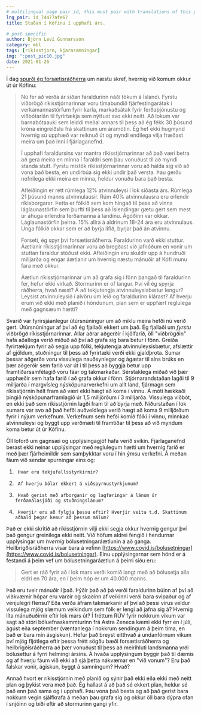 ```yaml
---
# multilingual page pair id, this must pair with translations of this page. (This name must be unique)
lng_pair: id_74477afe67
title: Staðan í Kófinu í upphafi árs.

# post specific
author: Björn Leví Gunnarsson
category: mbl
tags: [rikisstjorn, kjarasamningar]
img: ":post_pic10.jpg"
date: 2021-01-26
---
```


Í dag [spurði ég forsætisráðherra](https://www.althingi.is/altext/upptokur/raeda/?raeda=rad20210126T140318) um næstu skref, hvernig við komum okkur út úr Kófinu:

> Nú fer að verða ár síðan faraldurinn náði tökum á Íslandi. Fyrstu viðbrögð ríkisstjórnarinnar voru tímabundið fjárfestingarátak í verkamannastörfum fyrir karla, markaðsátak fyrir ferðaþjónustu og viðbótarlán til fyrirtækja sem nýttust svo ekki neitt. Að lokum var barnabótaauki sem leiddi meðal annars til þess að ég fékk 30 þúsund króna eingreiðslu frá skattinum um áramótin. Ég hef ekki hugmynd hvernig sú upphæð var reiknuð út og myndi endilega vilja fræðast meira um það inni í fjárlaganefnd.
>
> Í upphafi faraldursins var mantra ríkisstjórnarinnar að það væri betra að gera meira en minna í faraldri sem þau vonuðust til að myndi standa stutt. Fyrstu mistök ríkisstjórnarinnar voru að halda sig við að vona það besta, en undirbúa sig ekki undir það versta. Þau gerðu nefnilega ekki meira en minna, heldur vonuðu bara það besta.
>
> Afleiðingin er rétt rúmlega 12% atvinnuleysi í lok síðasta árs. Rúmlega 21 þúsund manns atvinnulausir. Rúm 40% atvinnulausra eru erlendir ríkisborgarar. Þetta er fólkið sem kom hingað til þess að vinna láglaunastörfin sem þurfti til þess að Íslendingar gætu gert sem mest úr áhuga erlendra ferðamanna á landinu. Ágóðinn var okkar. Láglaunastörfin þeirra. 15% allra á aldrinum 18-24 ára eru atvinnulaus. Unga fólkið okkar sem er að byrja lífið, byrjar það án atvinnu.
>
> Forseti, ég spyr því forsætisráðherra. Faraldurinn varð ekki stuttur. Áætlanir ríkisstjórnarinnar voru að bregðast við jafnóðum en vonir um stuttan faraldur stóðust ekki. Afleiðingin eru skuldir upp á hundruði milljarða og engar áætlanir um hvernig næstu mánuðir af Kófi munu fara með okkur. 
>
> Áætlun ríkisstjórnarinnar um að grafa sig í fönn þangað til faraldurinn fer, hefur ekki virkað. Stormurinn er of langur. Því vil ég spyrja ráðherra, hvað næst? Á að tekjutengja atvinnuleysisbætur lengur? Leysist atvinnuleysið í alvöru um leið og faraldurinn klárast? Af hverju erum við ekki með planið í höndunum, plan sem er uppfært reglulega með gagnsæum hætti?

Svarið var fyrirsjáanlegur útúrsnúningur um að miklu meira hefði nú verið gert. Útúrsnúningur af því að ég fjallaði ekkert um það. Ég fjallaði um _fyrstu_ viðbrögð ríkisstjórnarinnar. Allar aðrar aðgerðir í kjölfarið, öll "viðbrögðin" hafa aðallega verið miðuð að því að grafa sig bara betur í fönn. Greiða fyrirtækjum fyrir að segja upp fólki, tekjutengja atvinnuleysisbætur, afslættir af gjöldum, stuðningur til þess að fyrirtæki verði ekki gjaldþrota. Sumar þessar aðgerða voru vissulega nauðsynlegar og ágætar til síns brúks en þær aðgerðir sem farið var út í til þess að byggja betur upp framtíðarsamfélagið voru fáar og takmarkaðar. Sérstaklega miðað við þær upphæðir sem hafa farið í að grafa okkur í fönn. Stjórnarandstaðan lagði til 9 milljarða í margvísleg nýsköpunarverkefni um allt land, fjármagn sem ríkisstjórnin hélt fram að væri ekki hægt að koma í vinnu. Á móti hækkaði þingið nýsköpunarframlagið úr 1,5 milljörðum í 3 milljarða. Vissulega viðbót, en ekki það sem ríkisstjórnin lagði fram til að byrja með. Niðurstaðan í lok sumars var svo að það hefði auðveldlega verið hægt að koma 9 milljörðum fyrir í nýjum verkefnum. Verkefnum sem  hefði komið fólki í vinnu, minnkað atvinnuleysi og byggt upp verðmæti til framtíðar til þess að við myndum koma betur út úr Kófinu.

Öll loforð um gagnsæi og upplýsingagjöf hafa verið svikin. Fjárlaganefnd berast ekki neinar upplýsingar með reglulegum hætti um hvernig farið er með þær fjárheimildir sem samþykktar voru í hin ýmsu verkefni. Á meðan fáum við sendar spurningar eins og:

1.      Hvar eru tekjufallsstyrkirnir?
2.      Af hverju bólar ekkert á viðspyrnustyrkjunum?
3.      Hvað gerist með afborganir og lagfæringar á lánum úr ferðamálasjóði og stuðningslánum?
4.      Hverjir eru að fylgja þessu eftir? Hverjir veita t.d. Skattinum aðhald þegar kemur að þessum málum? 

Það er ekki skrítið að ríkisstjórnin vilji ekki segja okkur hvernig gengur því það gengur greinilega ekki neitt. Við höfum aldrei fengið í hendurnar upplýsingar um _hvernig_ bólusetningaráætlunin á að ganga. Heilbrigðisráðherra vísar bara á vefinn [https://www.covid.is/bolusetningar](https://www.covid.is/bolusetningar). Einu upplýsingarnar sem hönd er á festandi á þeim vef um bólusetningaráætlun á þeirri síðu eru:

> Gert er ráð fyrir að í lok mars verði komið langt með að bólusetja alla eldri en 70 ára, en í þeim hóp er um 40.000 manns.

Það eru tveir mánuðir í það. Þýðir það að þá verði faraldurinn búinn af því að viðkvæmir hópar eru varðir og skaðinn af veikinni verði bara svipaður og af venjulegri flensu? Eða verða áfram takmarkanir af því að þessi vírus veldur vissulega mjög slæmum veikindum sem fólk er lengi að jafna sig á? Hvernig líta mánuðuðirnir eftir lok mars út? Í fréttum RÚV fyrir nokkrum vikum var sagt að stóri bóluefnaskammturinn frá Astra Zeneca kæmi ekki fyrr en í júlí, ágúst eða september (væntanlega í nokkrum sendingum á þeim tíma, en það er bara mín ásgiskun). Hefur það breyst eitthvað á undanförnum vikum því mjög fljótlega eftir þessa frétt sögðu bæði forsætisráðherra og heilbrigðisráðherra að þær vonuðust til þess að meirihluti landsmanna yrði bólusettur á fyrri helmingi ársins. Á hvaða upplýsingum byggir það til dæmis og af hverju fáum við ekki að sjá þetta nákvæmar en "við vonum"? Eru það falskar vonir, ágiskun, byggt á samningum? Hvað?

Annað hvort er ríkisstjórnin með planið og sýnir það ekki eða ekki með neitt plan og þykist vera með það. Ég hallast á að það sé ekkert plan, heldur sé það enn það sama og í upphafi. Þau vona það besta og að það gerist bara nokkurn vegin sjálfkrafa á meðan þau grafa sig og okkur öll bara dýpra ofan í snjóinn og bíði eftir að stormurinn gangi yfir.